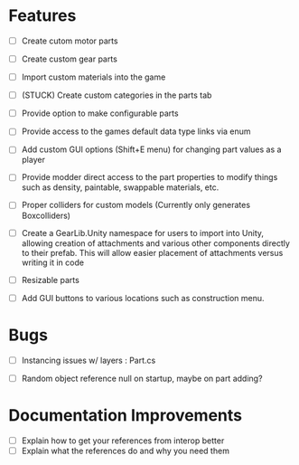 # Features
- [ ] Create cutom motor parts
- [ ] Create custom gear parts
- [ ] Import custom materials into the game
- [ ] (STUCK) Create custom categories in the parts tab
- [ ] Provide option to make configurable parts
- [ ] Provide access to the games default data type links via enum
- [ ] Add custom GUI options (Shift+E menu) for changing part values as a player
- [ ] Provide modder direct access to the part properties to modify things such as density, paintable, swappable materials, etc.
- [ ] Proper colliders for custom models (Currently only generates Boxcolliders)
- [ ] Create a GearLib.Unity namespace for users to import into Unity, allowing creation of attachments and various other components directly to their prefab. This will allow easier placement of attachments versus writing it in code
- [ ] Resizable parts
- [ ] Add GUI buttons to various locations such as construction menu.


# Bugs
- [ ] Instancing issues w/ layers : Part.cs
- [ ] Random object reference null on startup, maybe on part adding?


# Documentation Improvements
- [ ] Explain how to get your references from interop better
- [ ] Explain what the references do and why you need them
